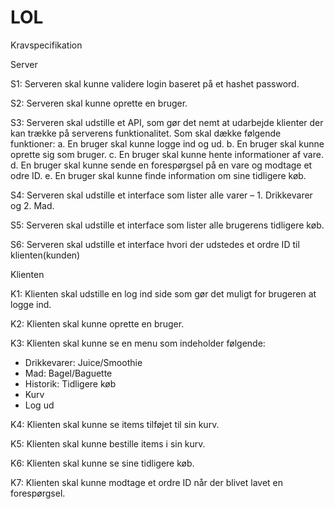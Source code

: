 # LOL

Kravspecifikation


Server

S1: Serveren skal kunne validere login baseret på et hashet password.

S2: Serveren skal kunne oprette en bruger. 

S3: Serveren skal udstille et API, som gør det nemt at udarbejde klienter der kan trække på serverens funktionalitet. Som skal dække følgende funktioner:
          a.	En bruger skal kunne logge ind og ud.
          b.	En bruger skal kunne oprette sig som bruger.
          c.	En bruger skal kunne hente informationer af vare.
          d.	En bruger skal kunne sende en forespørgsel på en vare og modtage et odre ID.
          e.	En bruger skal kunne finde information om sine tidligere køb.

S4: Serveren skal udstille et interface som lister alle varer – 1. Drikkevarer og  2. Mad.

S5: Serveren skal udstille et interface som lister alle brugerens tidligere køb.

S6: Serveren skal udstille et interface hvori der udstedes et ordre ID til klienten(kunden)
				

Klienten

K1: Klienten skal udstille en log ind side som gør det muligt for brugeren at logge ind.  

K2: Klienten skal kunne oprette en bruger.

K3: Klienten skal kunne se en menu som indeholder følgende:

-	Drikkevarer: Juice/Smoothie
-	Mad: Bagel/Baguette
-	Historik: Tidligere køb
-	Kurv
-	Log ud

K4: Klienten skal kunne se items tilføjet til sin kurv. 

K5: Klienten skal kunne bestille items i sin kurv.

K6: Klienten skal kunne se sine tidligere køb.

K7: Klienten skal kunne modtage et ordre ID når der blivet lavet en forespørgsel.
